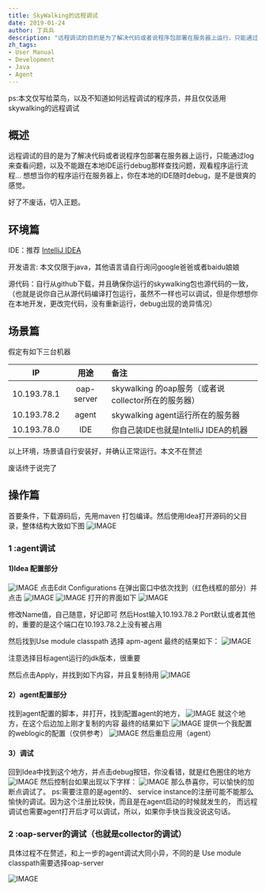 ```yaml
---
title: SkyWalking的远程调试
date: 2019-01-24
author: 丁兵兵
description: "远程调试的目的是为了解决代码或者说程序包部署在服务器上运行，只能通过log来查看问题，以及不能跟在本地IDE运行debug那样查找问题，观看程序运行流程..."
zh_tags:
- User Manual
- Development
- Java
- Agent
---
```


ps:本文仅写给菜鸟，以及不知道如何远程调试的程序员，并且仅仅适用skywalking的远程调试

## 概述

远程调试的目的是为了解决代码或者说程序包部署在服务器上运行，只能通过log来查看问题，以及不能跟在本地IDE运行debug那样查找问题，观看程序运行流程...
想想当你的程序运行在服务器上，你在本地的IDE随时debug，是不是很爽的感觉。


好了不废话，切入正题。

## 环境篇

IDE：推荐 [IntelliJ IDEA](https://www.jetbrains.com/idea/)

开发语言: 本文仅限于java，其他语言请自行询问google爸爸或者baidu娘娘

源代码：自行从github下载，并且确保你运行的skywalking包也源代码的一致，（也就是说你自己从源代码编译打包运行，虽然不一样也可以调试，但是你想想你在本地开发，更改完代码，没有重新运行，debug出现的诡异情况）

## 场景篇

假定有如下三台机器

| IP          |    用途    | 备注                                                |
| ----------- | :--------: | :-------------------------------------------------- |
| 10.193.78.1 | oap-server | skywalking 的oap服务（或者说collector所在的服务器） |
| 10.193.78.2 |   agent    | skywalking agent运行所在的服务器                    |
| 10.193.78.0 |    IDE     | 你自己装IDE也就是IntelliJ IDEA的机器                |

以上环境，场景请自行安装好，并确认正常运行。本文不在赘述

废话终于说完了


## 操作篇

首要条件，下载源码后，先用maven 打包编译。然后使用Idea打开源码的父目录，整体结构大致如下图
![IMAGE](0081Kckwly1gkl4h16jepj30u00ui0wk.jpg)

### 1 :agent调试

 #### 1)Idea 配置部分

 ![IMAGE](0081Kckwly1gkl4gsba9dj32m803k40w.jpg)
 点击Edit Configurations
 在弹出窗口中依次找到（红色线框的部分）并点击
 ![IMAGE](0081Kckwly1gkl4gxw1u0j319s0c8mzm.jpg)
 ![IMAGE](0081Kckwly1gkl4gsox3jj30ek10gadm.jpg)
 打开的界面如下
 ![IMAGE](0081Kckwly1gkl4gt601gj31cp0u0gsh.jpg)

 修改Name值，自己随意，好记即可
 然后Host输入10.193.78.2 Port默认或者其他的，重要的是这个端口在10.193.78.2上没有被占用

 然后找到Use module classpath 选择 apm-agent
 最终的结果如下：
 ![IMAGE](0081Kckwly1gkl4h0pw50j30yu0u0jxk.jpg)

 注意选择目标agent运行的jdk版本，很重要

 然后点击Apply，并找到如下内容，并且复制待用
 ![IMAGE](0081Kckwly1gkl4gytahmj30y50u0wka.jpg)

 #### 2）agent配置部分

找到agent配置的脚本，并打开，找到配置agent的地方，
![IMAGE](0081Kckwly1gkl4h05q0uj30ji016q3a.jpg)
就这个地方，在这个后边加上刚才复制的内容 
最终的结果如下
![IMAGE](0081Kckwly1gkl4gz8kowj31e000uaav.jpg)
提供一个我配置的weblogic的配置（仅供参考）
![IMAGE](0081Kckwly1gkl4gyfw8lj31r6020abk.jpg)
然后重启应用（agent）

#### 3）调试

回到Idea中找到这个地方，并点击debug按钮，你没看错，就是红色圈住的地方
![IMAGE](0081Kckwly1gkl4gun36lj30ew01mmxa.jpg)
然后控制台如果出现以下字样：
![IMAGE](0081Kckwly1gkl4gzq0t3j30y40123z2.jpg)
那么恭喜你，可以愉快的加断点调试了。
ps:需要注意的是agent的、
service instance的注册可能不能那么愉快的调试。因为这个注册比较快，而且是在agent启动的时候就发生的，
而远程调试也需要agent打开后才可以调试，所以，如果你手快当我没说这句话。

### 2 :oap-server的调试（也就是collector的调试）

具体过程不在赘述，和上一步的agent调试大同小异，不同的是
Use module classpath需要选择oap-server

![IMAGE](0081Kckwly1gkl4gxeoh7j319g03amxr.jpg) 

